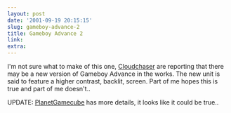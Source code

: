 ```yaml
---
layout: post
date: '2001-09-19 20:15:15'
slug: gameboy-advance-2
title: Gameboy Advance 2
link: 
extra: 
---
```


I'm not sure what to make of this one, [Cloudchaser](http://nintendo.cloudchaser.com/news/index.php?view=54) are reporting that there may be a new version of Gameboy Advance in the works. The new unit is said to feature a higher contrast, backlit, screen. Part of me hopes this is true and part of me doesn't..

UPDATE: [PlanetGamecube](http://www.planetgamecube.com/news.cfm?action=item&amp;id=2100) has more details, it looks like it could be true..